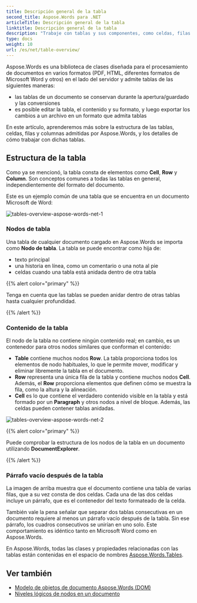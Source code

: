 ```yaml
---
title: Descripción general de la tabla
second_title: Aspose.Words para .NET
articleTitle: Descripción general de la tabla
linktitle: Descripción general de la tabla
description: "Trabaje con tablas y sus componentes, como celdas, filas y columnas en Aspose.Words para .NET. Cómo trabajar con tablas en C#."
type: docs
weight: 10
url: /es/net/table-overview/
---
```


Aspose.Words es una biblioteca de clases diseñada para el procesamiento de documentos en varios formatos (PDF, HTML, diferentes formatos de Microsoft Word y otros) en el lado del servidor y admite tablas de las siguientes maneras:

* las tablas de un documento se conservan durante la apertura/guardado y las conversiones
* es posible editar la tabla, el contenido y su formato, y luego exportar los cambios a un archivo en un formato que admita tablas

En este artículo, aprenderemos más sobre la estructura de las tablas, celdas, filas y columnas admitidas por Aspose.Words, y los detalles de cómo trabajar con dichas tablas.

## Estructura de la tabla

Como ya se mencionó, la tabla consta de elementos como **Cell**, **Row** y **Column**. Son conceptos comunes a todas las tablas en general, independientemente del formato del documento.

Este es un ejemplo común de una tabla que se encuentra en un documento Microsoft de Word:

![tables-overview-aspose-words-net-1](/words/net/table-overview/tables-overview-1.png)

### Nodos de tabla

Una tabla de cualquier documento cargado en Aspose.Words se importa como **Nodo de tabla**. La tabla se puede encontrar como hija de:

- texto principal
- una historia en línea, como un comentario o una nota al pie
- celdas cuando una tabla está anidada dentro de otra tabla

{{% alert color="primary" %}}

Tenga en cuenta que las tablas se pueden anidar dentro de otras tablas hasta cualquier profundidad.

{{% /alert %}}

### Contenido de la tabla

El nodo de la tabla no contiene ningún contenido real; en cambio, es un contenedor para otros nodos similares que conforman el contenido:

- **Table** contiene muchos nodos **Row**. La tabla proporciona todos los elementos de nodo habituales, lo que le permite mover, modificar y eliminar libremente la tabla en el documento.
- **Row** representa una única fila de la tabla y contiene muchos nodos **Cell**. Además, el **Row** proporciona elementos que definen cómo se muestra la fila, como la altura y la alineación.
- **Cell** es lo que contiene el verdadero contenido visible en la tabla y está formado por un **Paragraph** y otros nodos a nivel de bloque. Además, las celdas pueden contener tablas anidadas.

![tables-overview-aspose-words-net-2](/words/net/table-overview/tables-overview-2.png)

{{% alert color="primary" %}}

Puede comprobar la estructura de los nodos de la tabla en un documento utilizando **DocumentExplorer**.

{{% /alert %}}

### Párrafo vacío después de la tabla

La imagen de arriba muestra que el documento contiene una tabla de varias filas, que a su vez consta de dos celdas. Cada una de las dos celdas incluye un párrafo, que es el contenedor del texto formateado de la celda.

También vale la pena señalar que separar dos tablas consecutivas en un documento requiere al menos un párrafo vacío después de la tabla. Sin ese párrafo, los cuadros consecutivos se unirían en uno solo. Este comportamiento es idéntico tanto en Microsoft Word como en Aspose.Words.

En Aspose.Words, todas las clases y propiedades relacionadas con las tablas están contenidas en el espacio de nombres [Aspose.Words.Tables](https://reference.aspose.com/words/net/aspose.words.tables/).

## Ver también

* [Modelo de objetos de documento Aspose.Words (DOM)](/words/es/net/aspose-words-document-object-model/)
* [Niveles lógicos de nodos en un documento](/words/es/net/logical-levels-of-nodes-in-a-document/)